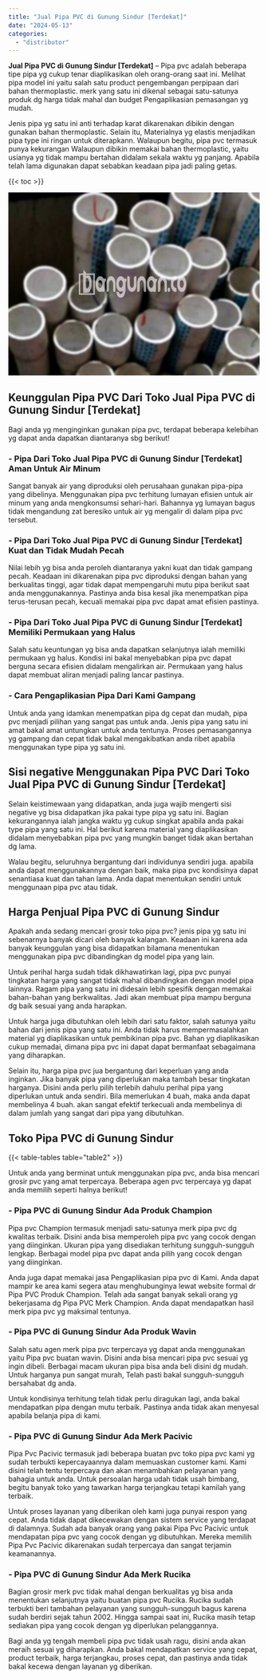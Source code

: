 ```yaml
---
title: "Jual Pipa PVC di Gunung Sindur [Terdekat]"
date: "2024-05-13"
categories: 
  - "distributor"
---
```


**Jual Pipa PVC di Gunung Sindur \[Terdekat\]** – Pipa pvc adalah beberapa tipe pipa yg cukup tenar diaplikasikan oleh orang-orang saat ini. Melihat pipa model ini yaitu salah satu product pengembangan perpipaan dari bahan thermoplastic. merk yang satu ini dikenal sebagai satu-satunya produk dg harga tidak mahal dan budget Pengaplikasian pemasangan yg mudah.

Jenis pipa yg satu ini anti terhadap karat dikarenakan dibikin dengan gunakan bahan thermoplastic. Selain itu, Materialnya yg elastis menjadikan pipa type ini ringan untuk diterapkann. Walaupun begitu, pipa pvc termasuk punya kekurangan Walaupun dibikin memakai bahan thermoplastic, yaitu usianya yg tidak mampu bertahan didalam sekala waktu yg panjang. Apabila telah lama digunakan dapat sebabkan keadaan pipa jadi paling getas.

{{< toc >}}

![Jual Pipa PVC di Gunung Sindur [Terdekat]](/images/jaul-pipa-pvc-36.png)

## Keunggulan Pipa PVC Dari Toko Jual Pipa PVC di Gunung Sindur \[Terdekat\]

Bagi anda yg menginginkan gunakan pipa pvc, terdapat beberapa kelebihan yg dapat anda dapatkan diantaranya sbg berikut!

### \- Pipa Dari Toko Jual Pipa PVC di Gunung Sindur \[Terdekat\] Aman Untuk Air Minum

Sangat banyak air yang diproduksi oleh perusahaan gunakan pipa-pipa yang dibelinya. Menggunakan pipa pvc terhitung lumayan efisien untuk air minum yang anda mengkonsumsi sehari-hari. Bahannya yg lumayan bagus tidak mengandung zat beresiko untuk air yg mengalir di dalam pipa pvc tersebut.

### \- Pipa Dari Toko Jual Pipa PVC di Gunung Sindur \[Terdekat\] Kuat dan Tidak Mudah Pecah

Nilai lebih yg bisa anda peroleh diantaranya yakni kuat dan tidak gampang pecah. Keadaan ini dikarenakan pipa pvc diproduksi dengan bahan yang berkualitas tinggi, agar tidak dapat mempengaruhi mutu pipa berikut saat anda menggunakannya. Pastinya anda bisa kesal jika menempatkan pipa terus-terusan pecah, kecuali memakai pipa pvc dapat amat efisien pastinya.

### \- Pipa Dari Toko Jual Pipa PVC di Gunung Sindur \[Terdekat\] Memiliki Permukaan yang Halus

Salah satu keuntungan yg bisa anda dapatkan selanjutnya ialah memiliki permukaan yg halus. Kondisi ini bakal menyebabkan pipa pvc dapat berguna secara efisien didalam mengalirkan air. Permukaan yang halus dapat membuat aliran menjadi paling lancar pastinya.

### \- Cara Pengaplikasian Pipa Dari Kami Gampang

Untuk anda yang idamkan menempatkan pipa dg cepat dan mudah, pipa pvc menjadi pilihan yang sangat pas untuk anda. Jenis pipa yang satu ini amat bakal amat untungkan untuk anda tentunya. Proses pemasangannya yg gampang dan cepat tidak bakal mengakibatkan anda ribet apabila menggunakan type pipa yg satu ini.

## Sisi negative Menggunakan Pipa PVC Dari Toko Jual Pipa PVC di Gunung Sindur \[Terdekat\]

Selain keistimewaan yang didapatkan, anda juga wajib mengerti sisi negative yg bisa didapatkan jika pakai type pipa yg satu ini. Bagian kekurangannya ialah jangka waktu yg cukup singkat apabila anda pakai type pipa yang satu ini. Hal berikut karena material yang diaplikasikan didalam menyebabkan pipa pvc yang mungkin banget tidak akan bertahan dg lama.

Walau begitu, seluruhnya bergantung dari individunya sendiri juga. apabila anda dapat menggunakannya dengan baik, maka pipa pvc kondisinya dapat senantiasa kuat dan tahan lama. Anda dapat menentukan sendiri untuk menggunaan pipa pvc atau tidak.

## Harga Penjual Pipa PVC di Gunung Sindur

Apakah anda sedang mencari grosir toko pipa pvc? jenis pipa yg satu ini sebenarnya banyak dicari oleh banyak kalangan. Keadaan ini karena ada banyak keunggulan yang bisa didapatkan bilamana menentukan menggunakan pipa pvc dibandingkan dg model pipa yang lain.

Untuk perihal harga sudah tidak dikhawatirkan lagi, pipa pvc punyai tingkatan harga yang sangat tidak mahal dibandingkan dengan model pipa lainnya. Ragam pipa yang satu ini didesain lebih spesifik dengan memakai bahan-bahan yang berkwalitas. Jadi akan membuat pipa mampu berguna dg baik sesuai yang anda harapkan.

Untuk harga juga dibutuhkan oleh lebih dari satu faktor, salah satunya yaitu bahan dari jenis pipa yang satu ini. Anda tidak harus mempermasalahkan material yg diaplikasikan untuk pembikinan pipa pvc. Bahan yg diaplikasikan cukup memadai, dimana pipa pvc ini dapat dapat bermanfaat sebagaimana yang diharapkan.

Selain itu, harga pipa pvc jua bergantung dari keperluan yang anda inginkan. Jika banyak pipa yang diperlukan maka tambah besar tingkatan harganya. Disini anda perlu pilih terlebih dahulu perihal pipa yang diperlukan untuk anda sendiri. Bila memerlukan 4 buah, maka anda dapat membelinya 4 buah. akan sangat efektif terkecuali anda membelinya di dalam jumlah yang sangat dari pipa yang dibutuhkan.

## Toko Pipa PVC di Gunung Sindur

{{< table-tables table="table2" >}}

Untuk anda yang berminat untuk menggunakan pipa pvc, anda bisa mencari grosir pvc yang amat terpercaya. Beberapa agen pvc terpercaya yg dapat anda memilih seperti halnya berikut!

### \- Pipa PVC di Gunung Sindur Ada Produk Champion

Pipa pvc Champion termasuk menjadi satu-satunya merk pipa pvc dg kwalitas terbaik. Disini anda bisa memperoleh pipa pvc yang cocok dengan yang diinginkan. Ukuran pipa yang disediakan terhitung sungguh-sungguh lengkap. Berbagai model pipa pvc dapat anda pilih yang cocok dengan yang diinginkan.

Anda juga dapat memakai jasa Pengaplikasian pipa pvc di Kami. Anda dapat mampir ke area kami segera atau menghubunginya lewat website formal dr Pipa PVC Produk Champion. Telah ada sangat banyak sekali orang yg bekerjasama dg Pipa PVC Merk Champion. Anda dapat mendapatkan hasil merk pipa pvc yg maksimal tentunya.

### \- Pipa PVC di Gunung Sindur Ada Produk Wavin

Salah satu agen merk pipa pvc terpercaya yg dapat anda menggunakan yaitu Pipa pvc buatan wavin. Disini anda bisa mencari pipa pvc sesuai yg ingin dibeli. Berbagai macam ukuran pipa bisa anda beli disini dg mudah. Untuk harganya pun sangat murah, Telah pasti bakal sungguh-sungguh bersahabat dg anda.

Untuk kondisinya terhitung telah tidak perlu diragukan lagi, anda bakal mendapatkan pipa dengan mutu terbaik. Pastinya anda tidak akan menyesal apabila belanja pipa di kami.

### \- Pipa PVC di Gunung Sindur Ada Merk Pacivic

Pipa Pvc Pacivic termasuk jadi beberapa buatan pvc toko pipa pvc kami yg sudah terbukti kepercayaannya dalam memuaskan customer kami. Kami disini telah tentu terpercaya dan akan menambahkan pelayanan yang bahagia untuk anda. Untuk persoalan harga udah tidak usah bimbang, begitu banyak toko yang tawarkan harga terjangkau tetapi kamilah yang terbaik.

Untuk proses layanan yang diberikan oleh kami juga punyai respon yang cepat. Anda tidak dapat dikecewakan dengan sistem service yang terdapat di dalamnya. Sudah ada banyak orang yang pakai Pipa Pvc Pacivic untuk mendapatan pipa pvc yang cocok dengan yg dibutuhkan. Mereka memilih Pipa Pvc Pacivic dikarenakan sudah terpercaya dan sangat terjamin keamanannya.

### \- Pipa PVC di Gunung Sindur Ada Merk Rucika

Bagian grosir merk pvc tidak mahal dengan berkualitas yg bisa anda menentukan selanjutnya yaitu buatan pipa pvc Rucika. Rucika sudah terbukti beri tambahan pelayanan yang sungguh-sungguh bagus karena sudah berdiri sejak tahun 2002. Hingga sampai saat ini, Rucika masih tetap sediakan pipa yang cocok dengan yg diperlukan pelanggannya.

Bagi anda yg tengah membeli pipa pvc tidak usah ragu, disini anda akan meraih sesuai yg diharapkan. Anda bakal mendapatkan service yang cepat, product terbaik, harga terjangkau, proses cepat, dan pastinya anda tidak bakal kecewa dengan layanan yg diberikan.
